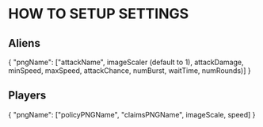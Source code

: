 # HOW TO SETUP SETTINGS

## Aliens

{ "pngName": ["attackName", imageScaler (default to 1), attackDamage, minSpeed, maxSpeed, attackChance, numBurst, waitTime, numRounds)] }

## Players

{ "pngName": ["policyPNGName", "claimsPNGName", imageScale, speed] }